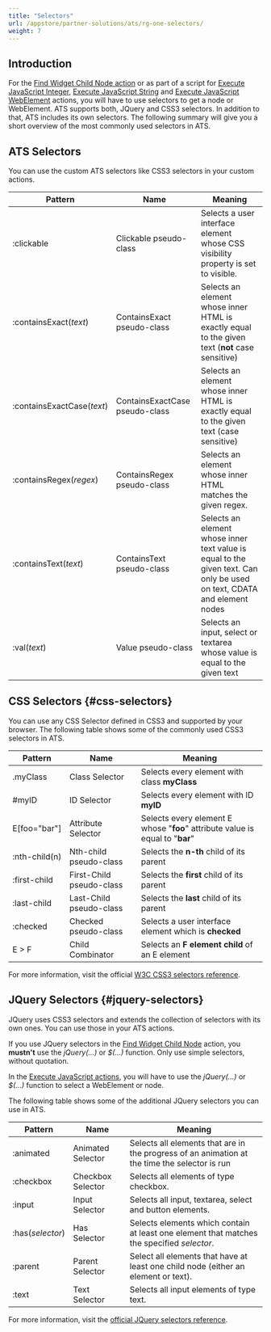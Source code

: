 ```yaml
---
title: "Selectors"
url: /appstore/partner-solutions/ats/rg-one-selectors/
weight: 7
---
```


## Introduction

For the [Find Widget Child Node action](/appstore/partner-solutions/ats/rg-one-find-widget-child-node/) or as part of a script for [Execute JavaScript Integer](/appstore/partner-solutions/ats/rg-one-execute-javascript-integer/), [Execute JavaScript String](/appstore/partner-solutions/ats/rg-one-execute-javascript-string/) and [Execute JavaScript WebElement](/appstore/partner-solutions/ats/rg-one-execute-javascript-webelement/) actions, you will have to use selectors to get a node or WebElement. ATS supports both, JQuery and CSS3 selectors. In addition to that, ATS includes its own selectors. The following summary will give you a short overview of the most commonly used selectors in ATS.

## ATS Selectors

You can use the custom ATS selectors like CSS3 selectors in your custom actions.

Pattern |Name | Meaning
-----|---------|--------
:clickable | Clickable pseudo-class | Selects a user interface element whose CSS visibility property is set to visible.
:containsExact(*text*) | ContainsExact pseudo-class | Selects an element whose inner HTML is exactly equal to the given text (**not** case sensitive)
:containsExactCase(*text*) | ContainsExactCase pseudo-class |Selects an element whose inner HTML is exactly equal to the given text (case sensitive)
:containsRegex(*regex*) | ContainsRegex pseudo-class | Selects an element whose inner HTML matches the given regex.  
:containsText(*text*) | ContainsText pseudo-class | Selects an element whose inner text value is equal to the given text. Can only be used on text, CDATA and element nodes
:val(*text*) | Value pseudo-class | Selects an input, select or textarea whose value is equal to the given text

## CSS Selectors {#css-selectors}

You can use any CSS Selector defined in CSS3 and supported by your browser. The following table shows some of the commonly used CSS3 selectors in ATS.

| Pattern | Name | Meaning |
| -----|---------|-------- |
| .myClass | Class Selector | Selects every element with class **myClass** |
| #myID | ID Selector | Selects every element with ID **myID** |
| E[foo="bar"] | Attribute Selector | Selects every element E whose "**foo**" attribute value is equal to "**bar**" |
| :nth-child(n) | Nth-child pseudo-class | Selects the **n-th** child of its parent |
| :first-child | First-Child pseudo-class | Selects the **first** child of its parent |
| :last-child | Last-Child pseudo-class | Selects the **last** child of its parent |
| :checked | Checked pseudo-class | Selects a user interface element which is **checked** |
| E > F | Child Combinator | Selects an **F element child** of an E element |

For more information, visit the official [W3C CSS3 selectors reference](https://www.w3.org/TR/css3-selectors/).

## JQuery Selectors {#jquery-selectors}

JQuery uses CSS3 selectors and extends the collection of selectors with its own ones. You can use those in your ATS actions.

If you use JQuery selectors in the [Find Widget Child Node](/appstore/partner-solutions/ats/rg-one-find-widget-child-node/) action, you **mustn't** use the *jQuery(...)* or *$(...)* function. Only use simple selectors, without quotation.

In the [Execute JavaScript actions](/appstore/partner-solutions/ats/rg-one-execute-javascript-integer/), you will have to use the *jQuery(...)* or *$(...)* function to select a WebElement or node.

The following table shows some of the additional JQuery selectors you can use in ATS.      

Pattern |Name | Meaning
-----|---------|--------
 :animated | Animated Selector | Selects all elements that are in the progress of an animation at the time the selector is run
 :checkbox | Checkbox Selector | Selects all elements of type checkbox.
 :input | Input Selector | Selects all input, textarea, select and button elements.
 :has(*selector*) | Has Selector | Selects elements which contain at least one element that matches the specified *selector*.
 :parent | Parent Selector | Select all elements that have at least one child node (either an element or text).
 :text | Text Selector | Selects all input elements of type text.

For more information, visit the [official JQuery selectors reference](https://api.jquery.com/category/selectors/).
